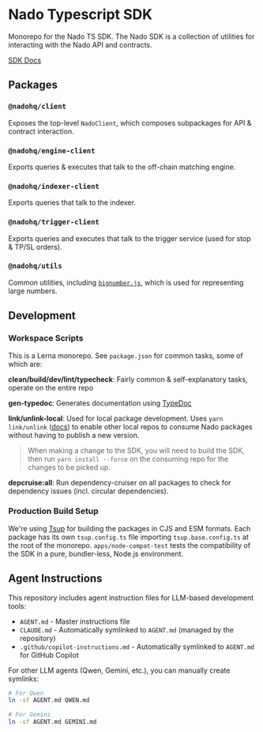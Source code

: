 # Nado Typescript SDK

Monorepo for the Nado TS SDK. The Nado SDK is a collection of utilities
for interacting with the Nado API and contracts.

[SDK Docs](https://nadohq.github.io/nado-typescript-sdk/index.html)

## Packages

### `@nadohq/client`

Exposes the top-level `NadoClient`, which composes subpackages for API & contract interaction.

### `@nadohq/engine-client`

Exports queries & executes that talk to the off-chain matching engine.

### `@nadohq/indexer-client`

Exports queries that talk to the indexer.

### `@nadohq/trigger-client`

Exports queries and executes that talk to the trigger service (used for stop & TP/SL orders).

### `@nadohq/utils`

Common utilities, including [`bignumber.js`](https://mikemcl.github.io/bignumber.js/), which is used for representing
large numbers.

## Development

### Workspace Scripts

This is a Lerna monorepo. See `package.json` for common tasks, some of which are:

**clean/build/dev/lint/typecheck**: Fairly common & self-explanatory tasks, operate on the entire repo

**gen-typedoc**: Generates documentation using [TypeDoc](https://typedoc.org/)

**link/unlink-local**: Used for local package development.
Uses `yarn link/unlink` ([docs](https://classic.yarnpkg.com/en/docs/cli/link))
to enable other local repos to consume Nado packages without having to publish a new version.

> When making a change to the SDK, you will need to build the SDK, then run `yarn install --force` on the consuming
> repo for the changes to be picked up.

**depcruise:all**: Run dependency-cruiser on all packages to check for dependency issues (incl. circular dependencies).

### Production Build Setup

We're using [Tsup](https://tsup.egoist.dev/) for building the packages in CJS and ESM formats.
Each package has its own `tsup.config.ts` file importing `tsup.base.config.ts` at the root of the monorepo.
`apps/node-compat-test` tests the compatibility of the SDK in a pure, bundler-less, Node.js environment.

## Agent Instructions

This repository includes agent instruction files for LLM-based development tools:

- `AGENT.md` - Master instructions file
- `CLAUDE.md` - Automatically symlinked to `AGENT.md` (managed by the repository)
- `.github/copilot-instructions.md` - Automatically symlinked to `AGENT.md` for GitHub Copilot

For other LLM agents (Qwen, Gemini, etc.), you can manually create symlinks:

```bash
# For Qwen
ln -sf AGENT.md QWEN.md

# For Gemini
ln -sf AGENT.md GEMINI.md
```
